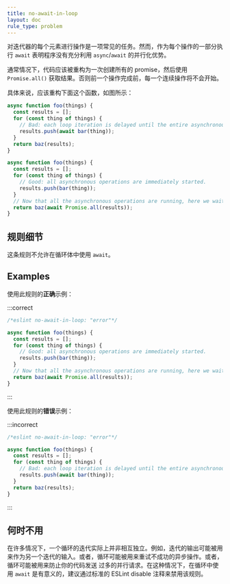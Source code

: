 ```yaml
---
title: no-await-in-loop
layout: doc
rule_type: problem
---
```


对迭代器的每个元素进行操作是一项常见的任务。然而，作为每个操作的一部分执行 `await` 表明程序没有充分利用 `async`/`await` 的并行化优势。

通常情况下，代码应该被重构为一次创建所有的 promise，然后使用 `Promise.all()` 获取结果。否则前一个操作完成前，每一个连续操作将不会开始。

具体来说，应该重构下面这个函数，如图所示：

```js
async function foo(things) {
  const results = [];
  for (const thing of things) {
    // Bad: each loop iteration is delayed until the entire asynchronous operation completes
    results.push(await bar(thing));
  }
  return baz(results);
}
```

```js
async function foo(things) {
  const results = [];
  for (const thing of things) {
    // Good: all asynchronous operations are immediately started.
    results.push(bar(thing));
  }
  // Now that all the asynchronous operations are running, here we wait until they all complete.
  return baz(await Promise.all(results));
}
```

## 规则细节

这条规则不允许在循环体中使用 `await`。

## Examples

使用此规则的**正确**示例：

:::correct

```js
/*eslint no-await-in-loop: "error"*/

async function foo(things) {
  const results = [];
  for (const thing of things) {
    // Good: all asynchronous operations are immediately started.
    results.push(bar(thing));
  }
  // Now that all the asynchronous operations are running, here we wait until they all complete.
  return baz(await Promise.all(results));
}
```

:::

使用此规则的**错误**示例：

:::incorrect

```js
/*eslint no-await-in-loop: "error"*/

async function foo(things) {
  const results = [];
  for (const thing of things) {
    // Bad: each loop iteration is delayed until the entire asynchronous operation completes
    results.push(await bar(thing));
  }
  return baz(results);
}
```

:::

## 何时不用

在许多情况下，一个循环的迭代实际上并非相互独立。例如，迭代的输出可能被用来作为另一个迭代的输入。或者，循环可能被用来重试不成功的异步操作。或者，循环可能被用来防止你的代码发送 过多的并行请求。在这种情况下，在循环中使用 `await` 是有意义的，建议通过标准的 ESLint disable 注释来禁用该规则。
